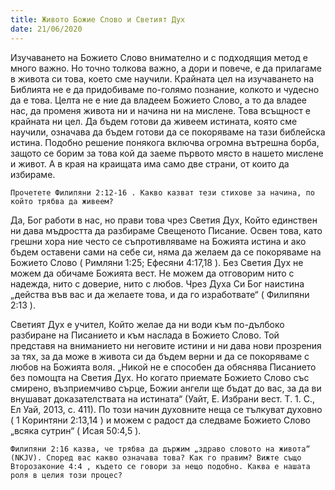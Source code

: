 ```yaml
---
title: Живото Божие Слово и Светият Дух
date: 21/06/2020
---
```


Изучаването на Божието Слово внимателно и с подходящия метод е много важно. Но точно толкова важно, а дори и повече, е да прилагаме в живота си това, което сме научили. Крайната цел на изучаването на Библията не е да придобиваме по-голямо познание, колкото и чудесно да е това. Целта не е ние да владеем Божието Слово, а то да владее нас, да променя живота ни и начина ни на мислене. Това всъщност е крайната ни цел. Да бъдем готови да живеем истината, която сме научили, означава да бъдем готови да се покоряваме на тази библейска истина. Подобно решение понякога включва огромна вътрешна борба, защото се борим за това кой да заеме първото място в нашето мислене и живот. А в края на краищата има само две страни, от които да избираме.

`Прочетете Филипяни 2:12-16 . Какво казват тези стихове за начина, по който трябва да живеем?`

Да, Бог работи в нас, но прави това чрез Светия Дух, Който единствен ни дава мъдростта да разбираме Свещеното Писание. Освен това, като грешни хора ние често се съпротивляваме на Божията истина и ако бъдем оставени сами на себе си, няма да желаем да се покоряваме на Божието Слово ( Римляни 1:25; Ефесяни 4:17,18 ). Без Светия Дух не можем да обичаме Божията вест. Не можем да отговорим нито с надежда, нито с доверие, нито с любов. Чрез Духа Си Бог наистина „действа във вас и да желаете това, и да го изработвате“ ( Филипяни 2:13 ).

Светият Дух е учител, Който желае да ни води към по-дълбоко разбиране на Писанието и към наслада в Божието Слово. Той представя на вниманието ни неговите истини и ни дава нови прозрения за тях, за да може в живота си да бъдем верни и да се покоряваме с любов на Божията воля. „Никой не е способен да обяснява Писанието без помощта на Светия Дух. Но когато приемате Божието Слово със смирено, възприемчиво сърце, Божии ангели ще бъдат до вас, за да ви внушават доказателствата на истината“ (Уайт, Е. Избрани вест. Т. 1. С., Ел Уай, 2013, с. 411). По този начин духовните неща се тълкуват духовно ( 1 Коринтяни 2:13,14 ) и можем с радост да следваме Божието Слово „всяка сутрин“ ( Исая 50:4,5 ).

`Филипяни 2:16 казва, че трябва да държим „здраво словото на живота“ (NKJV). Според вас какво означава това? Как го правим? Вижте също Второзаконие 4:4 , където се говори за нещо подобно. Каква е нашата роля в целия този процес?`